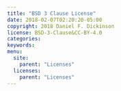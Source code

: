 ```yaml
---
title: "BSD 3 Clause License"
date: 2018-02-07T02:20:20-05:00
copyright: 2018 Daniel F. Dickinson
license: BSD-3-Clause&CC-BY-4.0
categories:
keywords:
menu:
  site:
    parent: "Licenses"
  licenses:
    parent: "Licenses"
---
```

